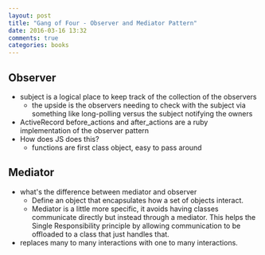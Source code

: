 ```yaml
---
layout: post
title: "Gang of Four - Observer and Mediator Pattern"
date: 2016-03-16 13:32
comments: true
categories: books
---
```


## Observer

  - subject is a logical place to keep track of the collection of the observers
    - the upside is the observers needing to check with the subject via something like long-polling versus the subject notifying the owners
  - ActiveRecord before_actions and after_actions are a ruby implementation of the observer pattern
  - How does JS does this?
    - functions are first class object, easy to pass around

## Mediator

  - what's the difference between mediator and observer
    - Define an object that encapsulates how a set of objects interact.
    - Mediator is a little more specific, it avoids having classes communicate directly but instead through a mediator. This helps the Single Responsibility principle by allowing communication to be offloaded to a class that just handles that.
  - replaces many to many interactions with one to many interactions.
